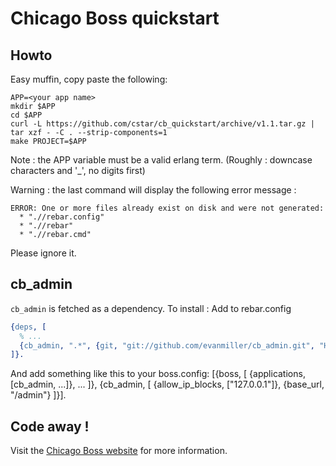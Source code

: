 Chicago Boss quickstart
=======================

Howto
-----
Easy muffin, copy paste the following:

```console
APP=<your app name>
mkdir $APP
cd $APP
curl -L https://github.com/cstar/cb_quickstart/archive/v1.1.tar.gz | tar xzf - -C . --strip-components=1
make PROJECT=$APP
```
Note : the APP variable must be a valid erlang term. (Roughly : downcase characters and '_', no digits first)

Warning : the last command will display the following error message :

```console
ERROR: One or more files already exist on disk and were not generated:
  * ".//rebar.config"
  * ".//rebar"
  * ".//rebar.cmd"
```

Please ignore it.

cb_admin
--------
`cb_admin` is fetched as a dependency. To install :
Add to rebar.config 
```erlang
{deps, [
  % ...
  {cb_admin, ".*", {git, "git://github.com/evanmiller/cb_admin.git", "HEAD"}}
]}.
```

And add something like this to your boss.config:
    [{boss, [
        {applications, [cb_admin, ...]},
        ...
    ]},
    {cb_admin, [
        {allow_ip_blocks, ["127.0.0.1"]},
        {base_url, "/admin"}
    ]}].

Code away !
-----------

Visit the [Chicago Boss website](http://www.chicagoboss.org) for more information.
